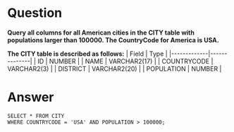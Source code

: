 # Question

**Query all columns for all American cities in the CITY table with populations larger than 100000. The CountryCode for America is USA.**

**The CITY table is described as follows:**
| Field       | Type         |
|-------------|--------------|
| ID          | NUMBER       |
| NAME        | VARCHAR2(17) |
| COUNTRYCODE | VARCHAR2(3)  |
| DISTRICT    | VARCHAR2(20) |
| POPULATION  | NUMBER       |

# Answer

    SELECT * FROM CITY
    WHERE COUNTRYCODE = 'USA' AND POPULATION > 100000;
